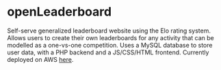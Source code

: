 # openLeaderboard
Self-serve generalized leaderboard website using the Elo rating system. Allows users
to create their own leaderboards for any activity that can be modelled as a one-vs-one
competition. Uses a MySQL database to store user data, with a PHP backend and a
JS/CSS/HTML frontend. Currently deployed on AWS [here](http://ec2-34-216-165-130.us-west-2.compute.amazonaws.com/).
